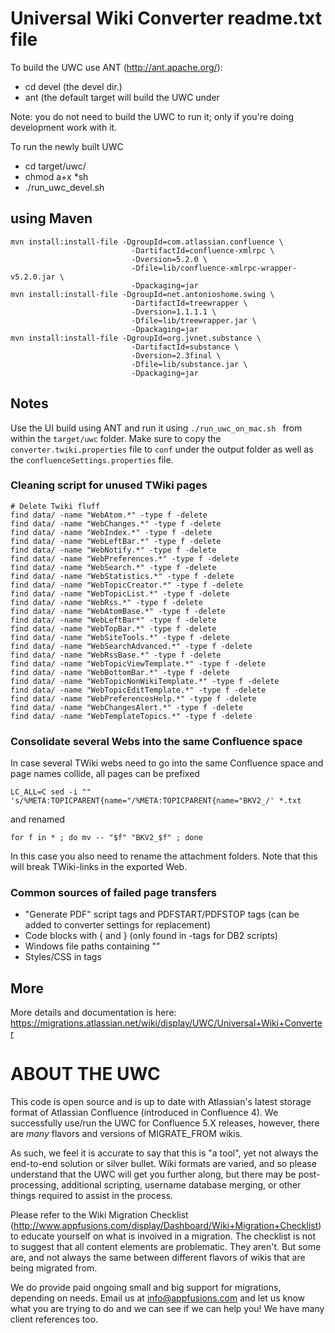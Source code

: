 # Universal Wiki Converter readme.txt file

To build the UWC use ANT (http://ant.apache.org/):
* cd devel (the devel dir.)
* ant      (the default target will build the UWC under 

Note: you do not need to build the UWC to run it; only if you're doing development work with it. 

To run the newly built UWC
* cd target/uwc/
* chmod a+x *sh
* ./run_uwc_devel.sh

## using Maven

```shell
mvn install:install-file -DgroupId=com.atlassian.confluence \
                           -DartifactId=confluence-xmlrpc \
                           -Dversion=5.2.0 \
                           -Dfile=lib/confluence-xmlrpc-wrapper-v5.2.0.jar \
                           -Dpackaging=jar
mvn install:install-file -DgroupId=net.antonioshome.swing \
                           -DartifactId=treewrapper \
                           -Dversion=1.1.1.1 \
                           -Dfile=lib/treewrapper.jar \
                           -Dpackaging=jar
mvn install:install-file -DgroupId=org.jvnet.substance \
                           -DartifactId=substance \
                           -Dversion=2.3final \
                           -Dfile=lib/substance.jar \
                           -Dpackaging=jar

```

## Notes

Use the UI build using ANT and run it using `./run_uwc_on_mac.sh ` from within the `target/uwc` folder. 
Make sure to copy the `converter.twiki.properties` file to `conf` under the output folder as well as the `confluenceSettings.properties` file.

### Cleaning script for unused TWiki pages

```
# Delete Twiki fluff
find data/ -name "WebAtom.*" -type f -delete
find data/ -name "WebChanges.*" -type f -delete
find data/ -name "WebIndex.*" -type f -delete
find data/ -name "WebLeftBar.*" -type f -delete
find data/ -name "WebNotify.*" -type f -delete
find data/ -name "WebPreferences.*" -type f -delete
find data/ -name "WebSearch.*" -type f -delete
find data/ -name "WebStatistics.*" -type f -delete
find data/ -name "WebTopicCreator.*" -type f -delete
find data/ -name "WebTopicList.*" -type f -delete
find data/ -name "WebRss.*" -type f -delete
find data/ -name "WebAtomBase.*" -type f -delete
find data/ -name "WebLeftBar*" -type f -delete
find data/ -name "WebTopBar.*" -type f -delete
find data/ -name "WebSiteTools.*" -type f -delete
find data/ -name "WebSearchAdvanced.*" -type f -delete
find data/ -name "WebRssBase.*" -type f -delete
find data/ -name "WebTopicViewTemplate.*" -type f -delete
find data/ -name "WebBottomBar.*" -type f -delete
find data/ -name "WebTopicNonWikiTemplate.*" -type f -delete
find data/ -name "WebTopicEditTemplate.*" -type f -delete
find data/ -name "WebPreferencesHelp.*" -type f -delete
find data/ -name "WebChangesAlert.*" -type f -delete
find data/ -name "WebTemplateTopics.*" -type f -delete
```


### Consolidate several Webs into the same Confluence space

In case several TWiki webs need to go into the same Confluence space and page names collide, all pages can be prefixed

```
LC_ALL=C sed -i "" 's/%META:TOPICPARENT{name="/%META:TOPICPARENT{name="BKV2_/' *.txt
```
and renamed
```
for f in * ; do mv -- "$f" "BKV2_$f" ; done  
```

In this case you also need to rename the attachment folders. Note that this will break TWiki-links in the exported Web.

### Common sources of failed page transfers

- "Generate PDF" script tags and PDFSTART/PDFSTOP tags (can be added to converter settings for replacement)
- Code blocks with { and } (only found in <verbatim>-tags for DB2 scripts)
- Windows file paths containing "\"
- Styles/CSS in <verbatim> tags


## More

More details and documentation is here: https://migrations.atlassian.net/wiki/display/UWC/Universal+Wiki+Converter

# ABOUT THE UWC

This code is open source and is up to date with Atlassian's latest storage format of Atlassian Confluence
(introduced in Confluence 4). We successfully use/run the UWC for Confluence 5.X releases, however, there are *many* flavors and versions of MIGRATE_FROM wikis. 

As such, we feel it is accurate to say that this is "a tool", yet not always the end-to-end solution or silver bullet. Wiki formats are varied, and so please understand that the UWC will get you further along, but there may be post-processing, additional scripting, username database merging, or other things required to assist in the process. 

Please refer to the Wiki Migration Checklist (http://www.appfusions.com/display/Dashboard/Wiki+Migration+Checklist) to educate yourself on what is invoived in a migration. The checklist is not to suggest that all content elements are problematic. They aren't. But some are, and not always the same between different flavors of wikis that are being migrated from.

We do provide paid ongoing small and big support for migrations, depending on needs. Email us at info@appfusions.com and let us know what you are trying to do and we can see if we can help you!  We have many client references too.

